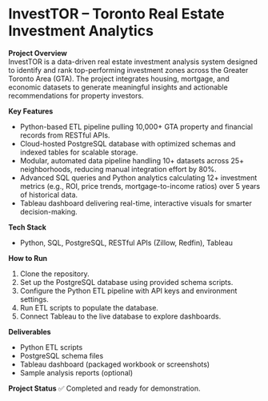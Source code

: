 # InvestTOR – Toronto Real Estate Investment Analytics

**Project Overview**  
InvestTOR is a data-driven real estate investment analysis system designed to identify and rank top-performing investment zones across the Greater Toronto Area (GTA). The project integrates housing, mortgage, and economic datasets to generate meaningful insights and actionable recommendations for property investors.

**Key Features**
- Python-based ETL pipeline pulling 10,000+ GTA property and financial records from RESTful APIs.
- Cloud-hosted PostgreSQL database with optimized schemas and indexed tables for scalable storage.
- Modular, automated data pipeline handling 10+ datasets across 25+ neighborhoods, reducing manual integration effort by 80%.
- Advanced SQL queries and Python analytics calculating 12+ investment metrics (e.g., ROI, price trends, mortgage-to-income ratios) over 5 years of historical data.
- Tableau dashboard delivering real-time, interactive visuals for smarter decision-making.

**Tech Stack**
- Python, SQL, PostgreSQL, RESTful APIs (Zillow, Redfin), Tableau

**How to Run**
1. Clone the repository.
2. Set up the PostgreSQL database using provided schema scripts.
3. Configure the Python ETL pipeline with API keys and environment settings.
4. Run ETL scripts to populate the database.
5. Connect Tableau to the live database to explore dashboards.

**Deliverables**
- Python ETL scripts
- PostgreSQL schema files
- Tableau dashboard (packaged workbook or screenshots)
- Sample analysis reports (optional)

**Project Status**
✅ Completed and ready for demonstration.
